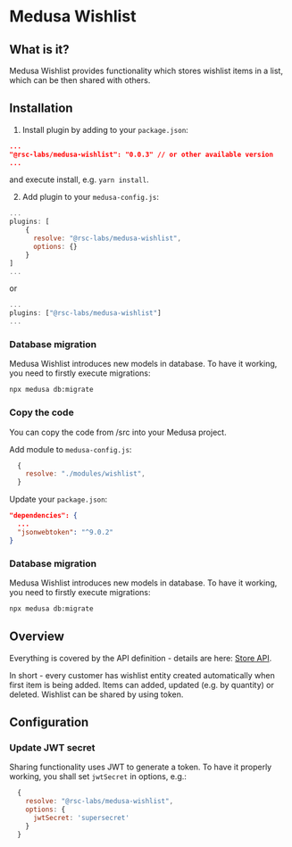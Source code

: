 # Medusa Wishlist

## What is it?

Medusa Wishlist provides functionality which stores wishlist items in a list, which can be then shared with others.

## Installation


1. Install plugin by adding to your `package.json`:

```json
...
"@rsc-labs/medusa-wishlist": "0.0.3" // or other available version
...
```
and execute install, e.g. `yarn install`.

2. Add plugin to your `medusa-config.js`:

```js
...
plugins: [
    {
      resolve: "@rsc-labs/medusa-wishlist",
      options: {}
    }
]
...
```
or
```js
...
plugins: ["@rsc-labs/medusa-wishlist"]
...
```

### Database migration

Medusa Wishlist introduces new models in database. To have it working, you need to firstly execute migrations:
```bash
npx medusa db:migrate
```

### Copy the code

You can copy the code from /src into your Medusa project.

Add module to `medusa-config.js`:

```js
  {
    resolve: "./modules/wishlist",
  }
```

Update your `package.json`: 

```json
"dependencies": {
  ...
  "jsonwebtoken": "^9.0.2"
}
```

### Database migration

Medusa Wishlist introduces new models in database. To have it working, you need to firstly execute migrations:
```bash
npx medusa db:migrate
```

## Overview

Everything is covered by the API definition - details are here: [Store API](./docs/api.yaml).

In short - every customer has wishlist entity created automatically when first item is being added.
Items can added, updated (e.g. by quantity) or deleted.
Wishlist can be shared by using token.

## Configuration

### Update JWT secret

Sharing functionality uses JWT to generate a token. To have it properly working, you shall set `jwtSecret` in options, e.g.:
```js
  {
    resolve: "@rsc-labs/medusa-wishlist",
    options: {
      jwtSecret: 'supersecret'
    }
  }
```
